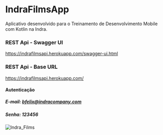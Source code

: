 # IndraFilmsApp
Aplicativo desenvolvido para o Treinamento de Desenvolvimento Mobile com Kotlin na Indra.

### REST Api - Swagger UI
https://indrafilmsapi.herokuapp.com/swagger-ui.html

### REST Api - Base URL
https://indrafilmsapi.herokuapp.com/

#### Autenticação
##### E-mail: bfelix@indracompany.com
##### Senha: 123456

![Indra_Films](https://user-images.githubusercontent.com/10690387/101699470-ef867980-3a59-11eb-99fa-d34d001bef8d.png)
